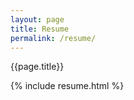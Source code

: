 ```yaml
---
layout: page
title: Resume
permalink: /resume/
---
```


<div class="page-title">
    {{page.title}}
</div>

{% include resume.html %}